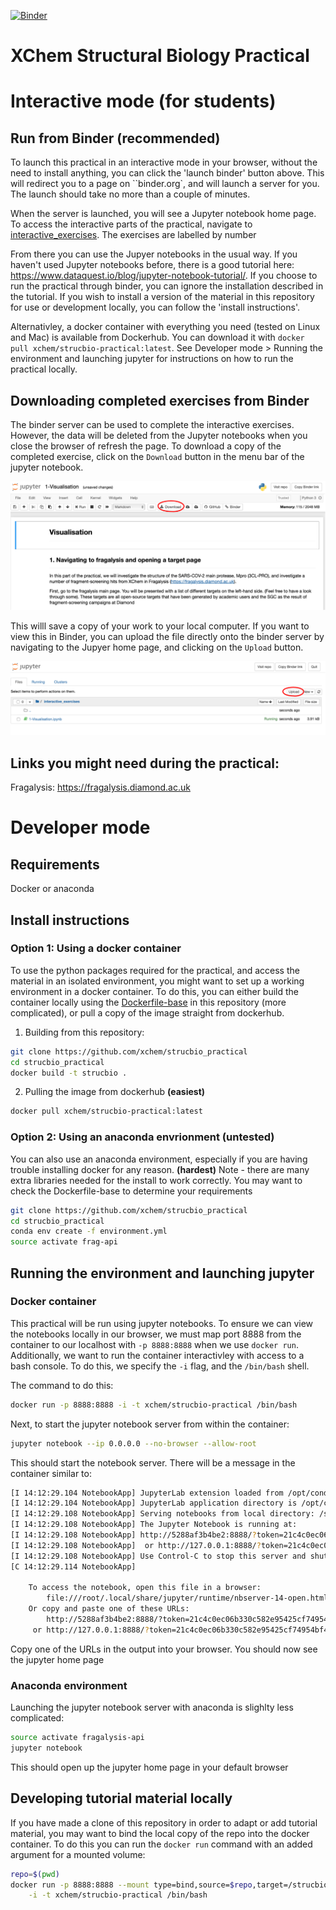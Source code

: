 [![Binder](https://mybinder.org/badge_logo.svg)](https://mybinder.org/v2/gh/xchem/strucbio_practical/master)

# XChem Structural Biology Practical

# Interactive mode (for students)

## Run from Binder (recommended)
To launch this practical in an interactive mode in your browser, without the need to install anything, you can click the
 'launch binder' button above. This will redirect you to a page on ``binder.org`, and will launch a server for you. The 
 launch should take no more than a couple of minutes. 
 
 When the server is launched, you will see a Jupyter notebook home page. To access the interactive parts of the 
 practical, navigate to [interactive_exercises](interactive_exercises). The exercises are labelled by number
 
 From there you can use the Jupyer notebooks in the usual way. If you haven't used Jupyter notebooks before, there is a 
 good tutorial here: https://www.dataquest.io/blog/jupyter-notebook-tutorial/. If you choose to run the practical through
 binder, you can ignore the installation described in the tutorial. If you wish to install a version of the material in
 this repository for use or development locally, you can follow the 'install instructions'. 
 
 Alternativley, a docker container with everything you need (tested on Linux and Mac) is available from Dockerhub. You
 can download it with ``docker pull xchem/strucbio-practical:latest``. See Developer mode > Running the environment and 
 launching jupyter for instructions on how to run the practical locally.
 
 ## Downloading completed exercises from Binder
 The binder server can be used to complete the interactive exercises. However, the data will be deleted from the Jupyter
 notebooks when you close the browser of refresh the page. To  download a copy of the completed exercise, click on the
 ``Download`` button in the menu bar of the jupyter notebook.  
 
 ![jupyter download](img/jupyter_download.png)

 This willl save a copy of your work to your local computer. If you want to view this in Binder, you can upload the file 
 directly onto the binder server by navigating to the Jupyer home page, and clicking on the ``Upload`` button.
 
  ![jupyter upload](img/jupyter_upload.png)
  
  
## Links you might need during the practical:
Fragalysis: https://fragalysis.diamond.ac.uk   
 
# Developer mode

## Requirements
Docker or anaconda

## Install instructions
### Option 1: Using a docker container
To use the python packages required for the practical, and access the material in an isolated environment, you might 
want to set up a working environment in a docker container. To do this, you can either build the container locally using 
the [Dockerfile-base](Dockerfile-base) in this repository (more complicated), or pull a copy of the image straight from 
dockerhub.  

1. Building from this repository:
```bash
git clone https://github.com/xchem/strucbio_practical
cd strucbio_practical 
docker build -t strucbio .
```  

2. Pulling the image from dockerhub **(easiest)**
```bash
docker pull xchem/strucbio-practical:latest
```

### Option 2: Using an anaconda envrionment (untested)
You can also use an anaconda environment, especially if you are having trouble installing docker for any reason.  **(hardest)**
Note - there are many extra libraries needed for the install to work correctly. You may want to check the Dockerfile-base
to determine your requirements
```bash
git clone https://github.com/xchem/strucbio_practical
cd strucbio_practical 
conda env create -f environment.yml
source activate frag-api
```

## Running the environment and launching jupyter
### Docker container
This practical will be run using jupyter notebooks. To ensure we can view the notebooks locally in our browser, we must map port 8888 from the
container to our localhost with ``-p 8888:8888`` when we use ``docker run``. Additionally, we want to run the container interactivley with access
to a bash console. To do this, we specify the ``-i`` flag, and the ``/bin/bash`` shell.  

The command to do this:
```bash
docker run -p 8888:8888 -i -t xchem/strucbio-practical /bin/bash
```

Next, to start the jupyter notebook server from within the container:
```bash
jupyter notebook --ip 0.0.0.0 --no-browser --allow-root
```  

This should start the notebook server. There will be a message in the container similar to:
```bash
[I 14:12:29.104 NotebookApp] JupyterLab extension loaded from /opt/conda/lib/python3.8/site-packages/jupyterlab
[I 14:12:29.104 NotebookApp] JupyterLab application directory is /opt/conda/share/jupyter/lab
[I 14:12:29.108 NotebookApp] Serving notebooks from local directory: /strucbio_practical
[I 14:12:29.108 NotebookApp] The Jupyter Notebook is running at:
[I 14:12:29.108 NotebookApp] http://5288af3b4be2:8888/?token=21c4c0ec06b330c582e95425cf74954bf4027a20724dc5dd
[I 14:12:29.108 NotebookApp]  or http://127.0.0.1:8888/?token=21c4c0ec06b330c582e95425cf74954bf4027a20724dc5dd
[I 14:12:29.108 NotebookApp] Use Control-C to stop this server and shut down all kernels (twice to skip confirmation).
[C 14:12:29.114 NotebookApp] 
    
    To access the notebook, open this file in a browser:
        file:///root/.local/share/jupyter/runtime/nbserver-14-open.html
    Or copy and paste one of these URLs:
        http://5288af3b4be2:8888/?token=21c4c0ec06b330c582e95425cf74954bf4027a20724dc5dd
     or http://127.0.0.1:8888/?token=21c4c0ec06b330c582e95425cf74954bf4027a20724dc5dd
 ```   
 
 Copy one of the URLs in the output into your browser. You should now see the jupyter home page
 
 ### Anaconda environment
 Launching the jupyter notebook server with anaconda is slighlty less complicated:
 ```bash
 source activate fragalysis-api
 jupyter notebook
 ```
 This should open up the jupyter home page in your default browser
     
## Developing tutorial material locally
If you have made a clone of this repository in order to adapt or add tutorial material, you may want to bind the local
copy of the repo into the docker container. To do this you can run the ``docker run`` command with
an added argument for a mounted volume:

```bash
repo=$(pwd)
docker run -p 8888:8888 --mount type=bind,source=$repo,target=/strucbio_practical \
    -i -t xchem/strucbio-practical /bin/bash
```
    
